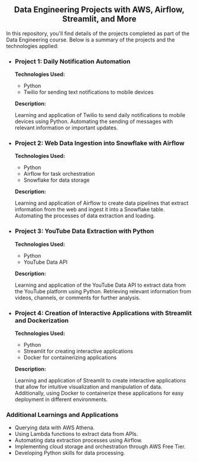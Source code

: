 <h2 align="center">Data Engineering Projects with AWS, Airflow, Streamlit, and More</h2>
<p>In this repository, you'll find details of the projects completed as part of the Data Engineering course. Below is a summary of the projects and the technologies applied:</p>

<ul>
  <li>
    <h3>Project 1: Daily Notification Automation</h3>
    <p><strong>Technologies Used:</strong></p>
    <ul>
      <li>Python</li>
      <li>Twilio for sending text notifications to mobile devices</li>
    </ul>
    <p><strong>Description:</strong></p>
    <p>Learning and application of Twilio to send daily notifications to mobile devices using Python. Automating the sending of messages with relevant information or important updates.</p>
  </li>

  <li>
    <h3>Project 2: Web Data Ingestion into Snowflake with Airflow</h3>
    <p><strong>Technologies Used:</strong></p>
    <ul>
      <li>Python</li>
      <li>Airflow for task orchestration</li>
      <li>Snowflake for data storage</li>
    </ul>
    <p><strong>Description:</strong></p>
    <p>Learning and application of Airflow to create data pipelines that extract information from the web and ingest it into a Snowflake table. Automating the processes of data extraction and loading.</p>
  </li>

  <li>
    <h3>Project 3: YouTube Data Extraction with Python</h3>
    <p><strong>Technologies Used:</strong></p>
    <ul>
      <li>Python</li>
      <li>YouTube Data API</li>
    </ul>
    <p><strong>Description:</strong></p>
    <p>Learning and application of the YouTube Data API to extract data from the YouTube platform using Python. Retrieving relevant information from videos, channels, or comments for further analysis.</p>
  </li>

  <li>
    <h3>Project 4: Creation of Interactive Applications with Streamlit and Dockerization</h3>
    <p><strong>Technologies Used:</strong></p>
    <ul>
      <li>Python</li>
      <li>Streamlit for creating interactive applications</li>
      <li>Docker for containerizing applications</li>
    </ul>
    <p><strong>Description:</strong></p>
    <p>Learning and application of Streamlit to create interactive applications that allow for intuitive visualization and manipulation of data. Additionally, using Docker to containerize these applications for easy deployment in different environments.</p>
  </li>
</ul>

<h3>Additional Learnings and Applications</h3>
<ul>
  <li>Querying data with AWS Athena.</li>
  <li>Using Lambda functions to extract data from APIs.</li>
  <li>Automating data extraction processes using Airflow.</li>
  <li>Implementing cloud storage and orchestration through AWS Free Tier.</li>
  <li>Developing Python skills for data processing.</li>
</ul>
